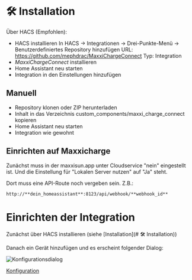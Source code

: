 # 🛠️ Installation

Über HACS (Empfohlen):

- HACS installieren
In HACS → Integrationen → Drei-Punkte-Menü → Benutzerdefiniertes Repository hinzufügen
URL: https://github.com/mephdrac/MaxxiChargeConnect
Typ: Integration
- *MaxxiChargeConnect*  installieren
- Home Assistant neu starten
- Integration in den Einstellungen hinzufügen

## Manuell
- Repository klonen oder ZIP herunterladen
- Inhalt in das Verzeichnis custom_components/maxxi_charge_connect kopieren
- Home Assistant neu starten
- Integration wie gewohnt 

## Einrichten auf Maxxicharge
Zunächst muss in der maxxisun.app unter Cloudservice "nein" eingestellt ist. Und die Einstellung für "Lokalen Server nutzen" auf "Ja" steht.

Dort muss eine API-Route noch vergeben sein. Z.B.:

```
http://**dein_homeassistant**:8123/api/webhook/**webhook_id**
```

# Einrichten der Integration

Zunächst über HACS installieren (siehe [Installation](# 🛠️ Installation))

Danach ein Gerät hinzufügen und es erscheint folgender Dialog:

![Konfigurationsdialog](config.png)

[Konfiguration](https://github.com/mephdrac/MaxxiChargeConnect/wiki/B-Konfiguration)
